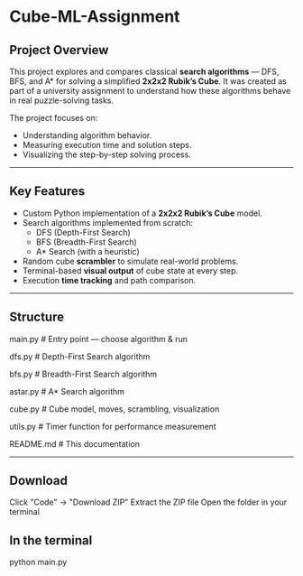 # Cube-ML-Assignment

## Project Overview

This project explores and compares classical **search algorithms** — DFS, BFS, and A* for solving a simplified **2x2x2 Rubik’s Cube**. It was created as part of a university assignment to understand how these algorithms behave in real puzzle-solving tasks.

The project focuses on:
- Understanding algorithm behavior.
- Measuring execution time and solution steps.
- Visualizing the step-by-step solving process.

---

## Key Features

- Custom Python implementation of a **2x2x2 Rubik’s Cube** model.
- Search algorithms implemented from scratch:
  - DFS (Depth-First Search)
  - BFS (Breadth-First Search)
  - A* Search (with a heuristic)
- Random cube **scrambler** to simulate real-world problems.
- Terminal-based **visual output** of cube state at every step.
- Execution **time tracking** and path comparison.

---

## Structure
 main.py # Entry point — choose algorithm & run

dfs.py # Depth-First Search algorithm

bfs.py # Breadth-First Search algorithm

 astar.py # A* Search algorithm
 
 cube.py # Cube model, moves, scrambling, visualization
 
utils.py # Timer function for performance measurement

README.md # This documentation

---

## Download

Click "Code" → "Download ZIP"
Extract the ZIP file
Open the folder in your terminal 

## In the terminal
python main.py

